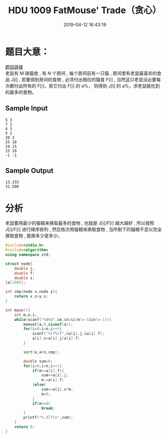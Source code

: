 ﻿---
title: HDU 1009 FatMouse' Trade（贪心）
date: 2019-04-12 16:43:19
tags: ["ACM","贪心","HDU"]
categories: ["ACM"]
---

# 题目大意：
[题目链接](http://acm.hdu.edu.cn/showproblem.php?pid=1009)  
老鼠有 M 磅猫食 , 有 N 个房间  , 每个房间前有一只猫  , 房间里有老鼠最喜欢的食品 J[i] , 若要得到房间的食物 , 必须付出相应的猫食 F[i]  , 当然这只老鼠没必要每次都付出所有的 F[i]，若它付出 F[i] 的 a%， 则得到 J[i] 的 a%，求老鼠能吃到的最多的食物。
## Sample Input
	5 3
	7 2
	4 3
	5 2
	20 3
	25 18
	24 15
	15 10
	-1 -1

## Sample Output
	13.333
	31.500

# 分析
老鼠要用最少的猫粮来换取最多的食物 , 也就是 J[i]/F[i] 越大越好  , 所以按照 J[i]/F[i] 进行降序排列 , 然后依次用猫粮来换取食物  , 当所剩下的猫粮不足以完全换取食物 , 能换多少是多少。
```cpp
#include<stdio.h>
#include<algorithm>
using namespace std;

struct node{
	double j;
	double f;
	double s;
}a[1005];

int cmp(node x,node y){
	return x.s>y.s;
}

int main(){
	int m,n,i;
	while(scanf("%d%d",&m,&n)&&(m!=-1&&n!=-1)){
		memset(a,0,sizeof(a));
		for(i=0;i<n;i++){
			scanf("%lf%lf",&a[i].j,&a[i].f);
			a[i].s=a[i].j/a[i].f;
		}

		sort(a,a+n,cmp);

		double sum=0;
		for(i=0;i<n;i++){
			if(m>=a[i].f){
				sum+=a[i].j;
				m-=a[i].f;
			}else{
				sum+=a[i].s*m;
				m=0;
			}
			if(m<=0)
				break;
		}
		printf("%.3lf\n",sum);
	}
	return 0;
}
```

